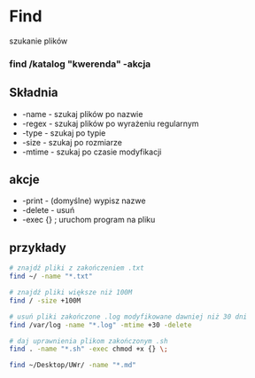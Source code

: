 # Find
szukanie plików

### find /katalog "kwerenda" -akcja

## Składnia

- -name - szukaj plików po nazwie
- -regex - szukaj plików po wyrażeniu regularnym
- -type - szukaj po typie
- -size - szukaj po rozmiarze
- -mtime - szukaj po czasie modyfikacji

## akcje
- -print - (domyślne) wypisz nazwe
- -delete - usuń
- -exec <komenda> {} \; uruchom program na pliku

## przykłady

```bash
# znajdź pliki z zakończeniem .txt
find ~/ -name "*.txt"

# znajdź pliki większe niż 100M
find / -size +100M

# usuń pliki zakończone .log modyfikowane dawniej niż 30 dni
find /var/log -name "*.log" -mtime +30 -delete

# daj uprawnienia plikom zakończonym .sh
find . -name "*.sh" -exec chmod +x {} \;

find ~/Desktop/UWr/ -name "*.md"
```
